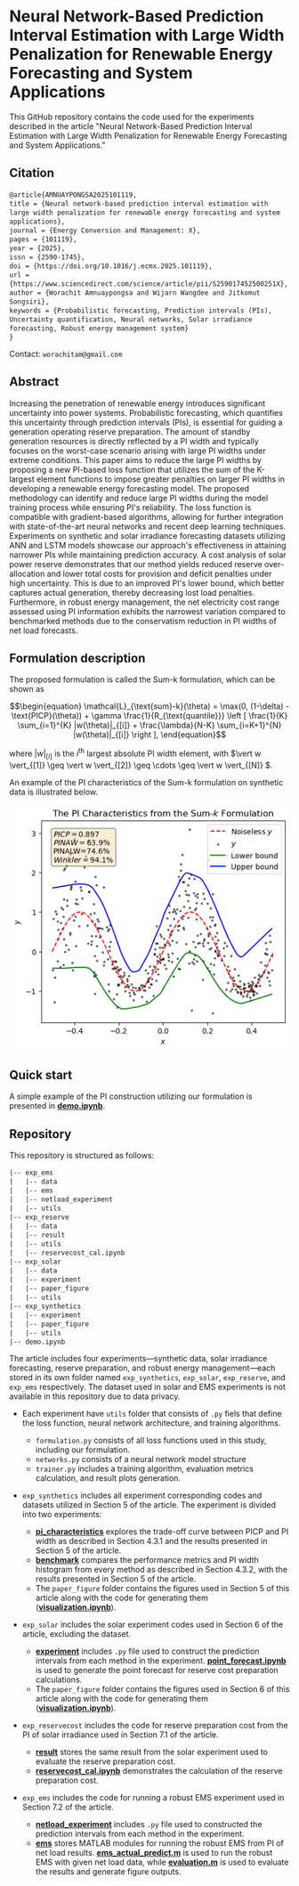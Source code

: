 # Neural Network-Based Prediction Interval Estimation with Large Width Penalization for Renewable Energy Forecasting and System Applications
This GitHub repository contains the code used for the experiments described in the article "Neural Network-Based Prediction Interval Estimation with Large Width Penalization for Renewable Energy Forecasting and System Applications."
## Citation
```
@article{AMNUAYPONGSA2025101119,
title = {Neural network-based prediction interval estimation with large width penalization for renewable energy forecasting and system applications},
journal = {Energy Conversion and Management: X},
pages = {101119},
year = {2025},
issn = {2590-1745},
doi = {https://doi.org/10.1016/j.ecmx.2025.101119},
url = {https://www.sciencedirect.com/science/article/pii/S259017452500251X},
author = {Worachit Amnuaypongsa and Wijarn Wangdee and Jitkomut Songsiri},
keywords = {Probabilistic forecasting, Prediction intervals (PIs), Uncertainty quantification, Neural networks, Solar irradiance forecasting, Robust energy management system}
}
```
Contact: `worachitam@gmail.com`
## Abstract
Increasing the penetration of renewable energy introduces significant uncertainty into power systems. Probabilistic forecasting, which quantifies this uncertainty through prediction intervals (PIs), is essential for guiding a generation operating reserve preparation. The amount of standby generation resources is directly reflected by a PI width and typically focuses on the worst-case scenario arising with large PI widths under extreme conditions. This paper aims to reduce the large PI widths by proposing a new PI-based loss function that utilizes the sum of the K-largest element functions to impose greater penalties on larger PI widths in developing a renewable energy forecasting model. The proposed methodology can identify and reduce large PI widths during the model training process while ensuring PI's reliability. The loss function is compatible with gradient-based algorithms, allowing for further integration with state-of-the-art neural networks and recent deep learning techniques. Experiments on synthetic and solar irradiance forecasting datasets utilizing ANN and LSTM models showcase our approach's effectiveness in attaining narrower PIs while maintaining prediction accuracy. A cost analysis of solar power reserve demonstrates that our method yields reduced reserve over-allocation and lower total costs for provision and deficit penalties under high uncertainty. This is due to an improved PI's lower bound, which better captures actual generation, thereby decreasing lost load penalties. Furthermore, in robust energy management, the net electricity cost range assessed using PI information exhibits the narrowest variation compared to benchmarked methods due to the conservatism reduction in PI widths of net load forecasts.

## Formulation description
The proposed formulation is called the Sum-k formulation, which can be shown as
```math
\begin{equation}
	\mathcal{L}_{\text{sum}-k}(\theta) = \max(0, (1-\delta) - \text{PICP}(\theta)) + \gamma \frac{1}{R_{\text{quantile}}} \left [ \frac{1}{K} \sum_{i=1}^{K} |w(\theta)|_{[i]}  + \frac{\lambda}{N-K} \sum_{i=K+1}^{N} |w(\theta)|_{[i]} \right ],
\end{equation}
```
where $\vert w \vert_{[i]}$ is the $i^{\mathrm{th}}$ largest absolute PI width element, with $\vert w \vert_{[1]}  \geq \vert w \vert_{[2]}  \geq \cdots  \geq  \vert w \vert_{[N]} $.

An example of the PI characteristics of the Sum-k formulation on synthetic data is illustrated below.
<p align="center">
  <img src="piresult_example.png" alt="The example of the PI result" width="600">
</p>

## Quick start
A simple example of the PI construction utilizing our formulation is presented in [**demo.ipynb**](./demo.ipynb).

## Repository
This repository is structured as follows:
```
|-- exp_ems
|   |-- data
|   |-- ems
|   |-- netload_experiment
|   |-- utils
|-- exp_reserve
|   |-- data
|   |-- result
|   |-- utils
|   |-- reservecost_cal.ipynb
|-- exp_solar
|   |-- data
|   |-- experiment
|   |-- paper_figure
|   |-- utils
|-- exp_synthetics
|   |-- experiment
|   |-- paper_figure
|   |-- utils
|-- demo.ipynb
```
The article includes four experiments—synthetic data, solar irradiance forecasting, reserve preparation, and robust energy management—each stored in its own folder named `exp_synthetics`, `exp_solar`, `exp_reserve`, and `exp_ems` respectively. The dataset used in solar and EMS experiments is not available in this repository due to data privacy.
- Each experiment have `utils` folder that consists of `.py` fiels that define the loss function, neural network architecture, and training algorithms.
	- `formulation.py` consists of all loss functions used in this study, including our formulation.
	- `networks.py` consists of a neural network model structure
	- `trainer.py` includes a training algorithm, evaluation metrics calculation, and result plots generation.

- `exp_synthetics` includes all experiment corresponding codes and datasets utilized in Section 5 of the article. The experiment is divided into two experiments:
	- [**pi_characteristics**](./exp_synthetics/experiment/pi_characteristics) explores the trade-off curve between PICP and PI width as described in Section 4.3.1 and the results presented in Section 5 of the article.
 	- [**benchmark**](./exp_synthetics/experiment/benchmark) compares the performance metrics and PI width histogram from every method as described in Section 4.3.2, with the results presented in Section 5 of the article.
	- The `paper_figure` folder contains the figures used in Section 5 of this article along with the code for generating them ([**visualization.ipynb**](./exp_synthetics/paper_figure/visualization.ipynb)).

 - `exp_solar` includes the solar experiment codes used in Section 6 of the article, excluding the dataset.
   	- [**experiment**](./exp_solar/experiment) includes `.py` file used to construct the prediction intervals from each method in the experiment. [**point_forecast.ipynb**](./exp_solar/experiment/point_forecast.ipynb) is used to generate the point forecast for reserve cost preparation calculations.
   	- The `paper_figure` folder contains the figures used in Section 6 of this article along with the code for generating them ([**visualization.ipynb**](./exp_solar/paper_figure/visualization.ipynb)).
  
- `exp_reservecost` includes the code for reserve preparation cost from the PI of solar irradiance used in Section 7.1 of the article.
	- [**result**](./exp_reservecost/result) stores the same result from the solar experiment used to evaluate the reserve preparation cost.
	- [**reservecost_cal.ipynb**](./exp_reservecost/reservecost_cal.ipynb) demonstrates the calculation of the reserve preparation cost.

- `exp_ems` includes the code for running a robust EMS experiment used in Section 7.2 of the article.
	- [**netload_experiment**](./exp_ems/netload_experiment) includes `.py` file used to constructed the prediction intervals from each method in the experiment. 
	- [**ems**](./exp_ems/ems) stores MATLAB modules for running the robust EMS from PI of net load results. [**ems_actual_predict.m**](./exp_ems/ems/ems_module_matlab/ems_actual_predict.m) is used to run the robust EMS with given net load data, while [**evaluation.m**](./exp_ems/ems/ems_module_matlab/evaluation.m) is used to evaluate the results and generate figure outputs.

